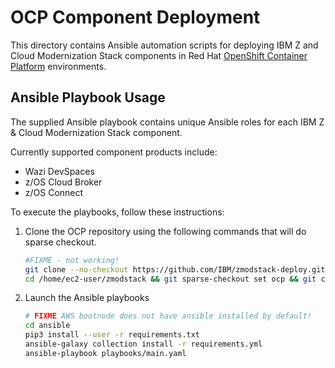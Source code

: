 # OCP Component Deployment
This directory contains Ansible automation scripts for deploying IBM Z and Cloud Modernization Stack components in Red Hat [OpenShift Container Platform](https://www.redhat.com/en/technologies/cloud-computing/openshift/container-platform) environments.

## Ansible Playbook Usage
The supplied Ansible playbook contains unique Ansible roles for each IBM Z & Cloud Modernization Stack component.

Currently supported component products include:
- Wazi DevSpaces
- z/OS Cloud Broker
- z/OS Connect

To execute the playbooks, follow these instructions:
<!-- 1. Copy the `kubeconfig` file to the `/root/.kube/` directory with the filename `config`. This choice is due to the fact that `/root/.kube/config` is where the ansible module will naturally search for the kubeconfig file. -->

1. Clone the OCP repository using the following commands that will do sparse checkout.
    ```bash
    #FIXME - not working!
    git clone --no-checkout https://github.com/IBM/zmodstack-deploy.git /home/ec2-user/zmodstack/
    cd /home/ec2-user/zmodstack && git sparse-checkout set ocp && git checkout @
    ```

1. Launch the Ansible playbooks
    ```bash
    # FIXME AWS bootnode does not have ansible installed by default!
    cd ansible
    pip3 install --user -r requirements.txt
    ansible-galaxy collection install -r requirements.yml
    ansible-playbook playbooks/main.yaml
    ```